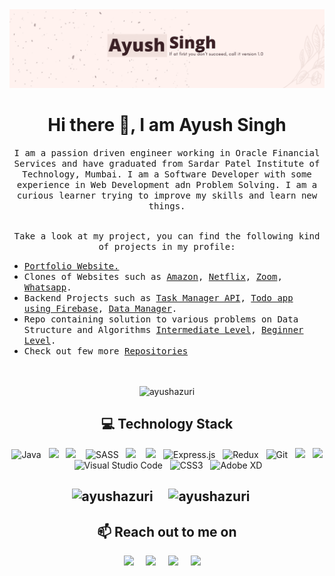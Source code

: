 <img src="./Github Cover.png">
<h1 align="center">Hi there 👋, I am Ayush Singh</h1>

<p align="center">
  <samp>
I am a passion driven engineer working in Oracle Financial Services and have graduated from Sardar Patel Institute of Technology, Mumbai. I am a Software Developer with some experience in Web Development adn Problem Solving. I am a curious learner trying to improve my skills and learn new things. 
  </samp><br><br>
<p align="center"><samp>Take a look at my project, you can find the following kind of projects in my profile:</samp></p>
    <ul>
      <li><a href="https://github.com/ayushazuri/Portfolio-Website"><samp>Portfolio Website.</samp></a></li>
      <li>
          <samp>Clones of Websites such as <a href="https://github.com/ayushazuri/Amazon-Clone"><samp>Amazon</samp></a>, <a href="https://github.com/ayushazuri/Netflix-Clone">Netflix</a>, <a href="https://github.com/ayushazuri/Zoom-Clone">Zoom</a>, <a href="https://github.com/ayushazuri/whatsapp-clone">Whatsapp</a>.</samp>
      </li>
      <li>
        <samp><samp>Backend Projects such as <a href="https://github.com/ayushazuri/task-manager-express-api">Task Manager API</a>, <a href="https://github.com/ayushazuri/todo-app-firebase">Todo app using Firebase</a>, <a href="https://github.com/ayushazuri/data-manager">Data Manager</a>.</samp>
      </li>
      <li><samp>Repo containing solution to various problems on Data Structure and Algorithms <a href="https://github.com/ayushazuri/Data_Structures_and_Algorithms_2021">Intermediate Level</a>, <a href="https://github.com/ayushazuri/Data-Structures-and-Algorithms">Beginner Level</a>.</samp></li>
      <li><samp>Check out few more <a href="https://github.com/ayushazuri?tab=repositories">Repositories</a></samp></li>
    </ul><br><br>
    <div align="center"><img src="https://komarev.com/ghpvc/?username=ayushazuri" alt="ayushazuri" /> </div>
</p>

<h2 align="center">💻 Technology Stack</h2>
<p align="center">
  <img alt="Java" src="https://img.shields.io/badge/java-%23ED8B00.svg?style=for-the-badge&logo=java&logoColor=white"/>&nbsp;&nbsp;
  <img src="https://img.shields.io/badge/javascript%20-%231572B6.svg?&style=for-the-badge&logo=javascript&logoColor=white" />&nbsp;&nbsp;
  <img src="https://img.shields.io/badge/react%20-%2300D9FF.svg?&style=for-the-badge&logo=react&logoColor=white" />&nbsp;&nbsp;&nbsp;
  <img alt="SASS" src="https://img.shields.io/badge/SASS-hotpink.svg?style=for-the-badge&logo=SASS&logoColor=white"/>&nbsp;&nbsp;
  <img src="https://img.shields.io/badge/node.js%20-%2343853D.svg?&style=for-the-badge&logo=node.js&logoColor=white" />&nbsp;&nbsp;&nbsp;
  <img src="https://img.shields.io/badge/mongodb%20-%ffdf87B6.svg?&style=for-the-badge&logo=mongodb&logoColor=white" />&nbsp;&nbsp;
  <img alt="Express.js" src="https://img.shields.io/badge/express.js-%23404d59.svg?style=for-the-badge&logo=express&logoColor=%2361DAFB"/>&nbsp;&nbsp;
  <img alt="Redux" src="https://img.shields.io/badge/redux-%23593d88.svg?style=for-the-badge&logo=redux&logoColor=white"/>&nbsp;&nbsp; 	
  <img alt="Git" src="https://img.shields.io/badge/git-%23F05033.svg?style=for-the-badge&logo=git&logoColor=white"/>&nbsp;&nbsp;
  <img src="https://img.shields.io/badge/mysql%20-%2300D9FF.svg?&style=for-the-badge&logo=mysql&logoColor=white" />&nbsp;&nbsp;
  <img src="https://img.shields.io/badge/firebase%20-%97BC62FF.svg?&style=for-the-badge&logo=firebase&logoColor=white" />&nbsp;&nbsp;
  <img alt="Visual Studio Code" src="https://img.shields.io/badge/VisualStudioCode-0078d7.svg?style=for-the-badge&logo=visual-studio-code&logoColor=white"/>&nbsp;&nbsp;
  <img alt="CSS3" src="https://img.shields.io/badge/css3-%231572B6.svg?style=for-the-badge&logo=css3&logoColor=white"/>&nbsp;&nbsp;
  <img alt="Adobe XD" src="https://img.shields.io/badge/adobexd-%23FF26BE.svg?style=for-the-badge&logo=adobexd&logoColor=white"/>&nbsp;&nbsp;
</p>

<h2 align="center"📈 Github Statistics </h2>
<p align="center">
<img src="https://github-readme-stats.vercel.app/api?username=ayushazuri&show_icons=true&theme=radical" alt="ayushazuri" />&nbsp;&nbsp;&nbsp;&nbsp;
<img src="https://github-readme-stats.vercel.app/api/top-langs/?username=ayushazuri&layout=compact" alt="ayushazuri" />&nbsp;&nbsp;&nbsp;&nbsp; 
</p>


<h2 align="center" id="contact">📫 Reach out to me on</h2>
<p align="center">
  <a target="_blank"href="https://www.linkedin.com/in/ayush-singh1998/"><img src="https://img.shields.io/badge/linkedin-%230077B5.svg?&style=for-the-badge&logo=linkedin&logoColor=white" /></a>&nbsp;&nbsp;&nbsp;&nbsp;
  <a href="mailto:ayushazuri@gmail.com?subject=Hello%Ayush,%20From%20Github"><img src="https://img.shields.io/badge/gmail-%23D14836.svg?&style=for-the-badge&logo=gmail&logoColor=white" /></a>&nbsp;&nbsp;&nbsp;&nbsp;
  <a href="https://www.instagram.com/chandler__uchiha/"><img src="https://img.shields.io/badge/instagram-%23D14836.svg?&style=for-the-badge&logo=instagram&logoColor=pink" /></a>&nbsp;&nbsp;&nbsp;&nbsp;
  <a href="https://www.facebook.com/ayushazuri/"><img src="https://img.shields.io/badge/facebook-%27D1203.svg?&style=for-the-badge&logo=hashnode&logoColor=blue" /></a>&nbsp;&nbsp;&nbsp;&nbsp;
</p>
